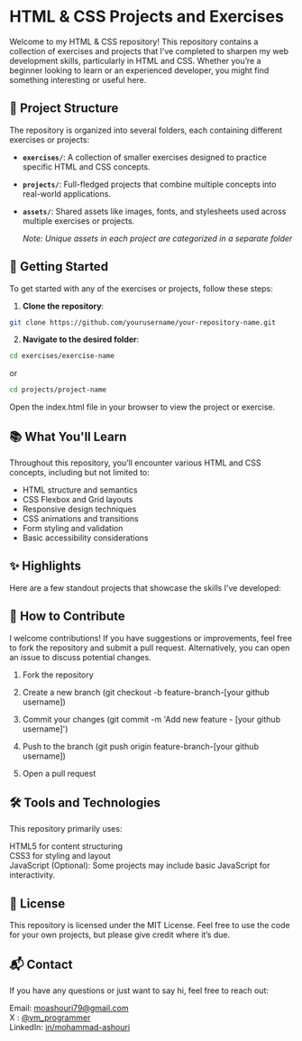 # HTML & CSS Projects and Exercises
Welcome to my HTML & CSS repository! This repository contains a collection of exercises and projects that I’ve completed to sharpen my web development skills, particularly in HTML and CSS. Whether you’re a beginner looking to learn or an experienced developer, you might find something interesting or useful here.

## 📂 Project Structure
The repository is organized into several folders, each containing different exercises or projects:

- **`exercises/`**: A collection of smaller exercises designed to practice specific HTML and CSS concepts.
- **`projects/`**: Full-fledged projects that combine multiple concepts into real-world applications.
- **`assets/`**: Shared assets like images, fonts, and stylesheets used across multiple exercises or projects.
  
  _Note: Unique assets in each project are categorized in a separate folder_
  
## 🚀 Getting Started
To get started with any of the exercises or projects, follow these steps:

  1. **Clone the repository**:
```bash
git clone https://github.com/yourusername/your-repository-name.git
```
  2. **Navigate to the desired folder**:
```bash
cd exercises/exercise-name
```
or
```bash
cd projects/project-name
```

Open the index.html file in your browser to view the project or exercise.

## 📚 What You'll Learn
Throughout this repository, you’ll encounter various HTML and CSS concepts, including but not limited to:

- HTML structure and semantics
- CSS Flexbox and Grid layouts
- Responsive design techniques
- CSS animations and transitions
- Form styling and validation
- Basic accessibility considerations
  
## ✨ Highlights
Here are a few standout projects that showcase the skills I’ve developed:


## 🌟 How to Contribute
I welcome contributions! If you have suggestions or improvements, feel free to fork the repository and submit a pull request. Alternatively, you can open an issue to discuss potential changes.

  1. Fork the repository

  2. Create a new branch (git checkout -b feature-branch-[your github username])

  3. Commit your changes (git commit -m 'Add new feature - [your github username]')

  4. Push to the branch (git push origin feature-branch-[your github username])

  5. Open a pull request

## 🛠️ Tools and Technologies
This repository primarily uses:

HTML5 for content structuring <br>
CSS3 for styling and layout<br>
JavaScript (Optional): Some projects may include basic JavaScript for interactivity.<br>

## 📄 License
This repository is licensed under the MIT License. Feel free to use the code for your own projects, but please give credit where it’s due.

## 📬 Contact
If you have any questions or just want to say hi, feel free to reach out:

Email: moashouri79@gmail.com <br>
X : [@vm_programmer](https://x.com/vm_programmer) <br>
LinkedIn: [in/mohammad-ashouri](https://www.linkedin.com/in/mohammad-ashouri-768203235) <br>
